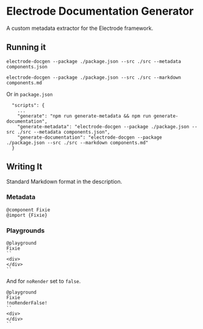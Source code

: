Electrode Documentation Generator
=================================

A custom metadata extractor for the Electrode framework.

## Running it

```
electrode-docgen --package ./package.json --src ./src --metadata components.json
```

```
electrode-docgen --package ./package.json --src ./src --markdown components.md
```

Or in `package.json`

```
  "scripts": {
    ...
    "generate": "npm run generate-metadata && npm run generate-documentation",
    "generate-metadata": "electrode-docgen --package ./package.json --src ./src --metadata components.json",
    "generate-documentation": "electrode-docgen --package ./package.json --src ./src --markdown components.md"
  }
```

## Writing It

Standard Markdown format in the description.

### Metadata

```
@component Fixie
@import {Fixie}
```

### Playgrounds

```
@playground
Fixie
``
<div>
</div>
``
```

And for `noRender` set to `false`.

```
@playground
Fixie
!noRenderFalse!
``
<div>
</div>
``
```
